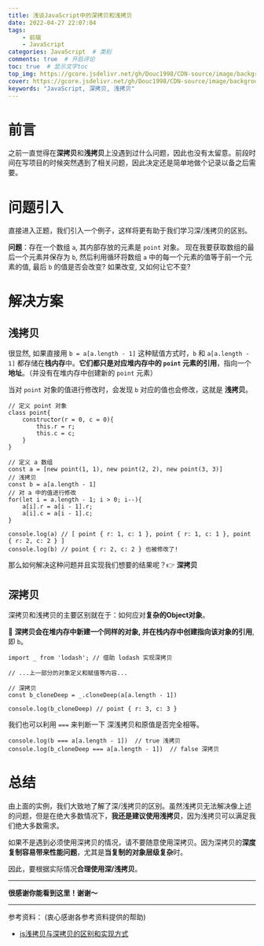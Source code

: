```yaml
---
title: 浅谈JavaScript中的深拷贝和浅拷贝
date: 2022-04-27 22:07:04
tags: 
    - 前端
    - JavaScript
categories: JavaScript  # 类别
comments: true  # 开启评论
toc: true  # 显示文字toc
top_img: https://gcore.jsdelivr.net/gh/Douc1998/CDN-source/image/background/scene13.jpeg  # 文章页头部图片
cover: https://gcore.jsdelivr.net/gh/Douc1998/CDN-source/image/background/scene13.jpeg  # 主页中显示的文章封面图片
keywords: "JavaScript, 深拷贝, 浅拷贝"
---
```

# 前言

之前一直觉得在**深拷贝**和**浅拷贝**上没遇到过什么问题，因此也没有太留意。前段时间在写项目的时候突然遇到了相关问题，因此决定还是简单地做个记录以备之后需要。

# 问题引入

直接进入正题，我们引入一个例子，这样将更有助于我们学习深/浅拷贝的区别。

**问题**：存在一个数组 `a`, 其内部存放的元素是 `point` 对象。 现在我要获取数组的最后一个元素并保存为 `b`, 然后利用循环将数组 `a` 中的每一个元素的值等于前一个元素的值, 最后 `b` 的值是否会改变? 如果改变, 又如何让它不变?

# 解决方案

## 浅拷贝

很显然, 如果直接用 `b = a[a.length - 1]` 这种赋值方式时，`b` 和 `a[a.length - 1]` 都存储在**栈内存**中。**它们都只是对应堆内存中的 `point` 元素的引用**，指向一个**地址**。（并没有在堆内存中创建新的 `point` 元素）

当对 `point` 对象的值进行修改时，会发现 `b` 对应的值也会修改，这就是 **浅拷贝**。

```JS
// 定义 point 对象
class point{
    constructor(r = 0, c = 0){
        this.r = r;
        this.c = c;
    }
}

// 定义 a 数组
const a = [new point(1, 1), new point(2, 2), new point(3, 3)]
// 浅拷贝
const b = a[a.length - 1]
// 对 a 中的值进行修改
for(let i = a.length - 1; i > 0; i--){
    a[i].r = a[i - 1].r;
    a[i].c = a[i - 1].c;
}

console.log(a) // [ point { r: 1, c: 1 }, point { r: 1, c: 1 }, point { r: 2, c: 2 } ]
console.log(b) // point { r: 2, c: 2 } 也被修改了!
```

那么如何解决这种问题并且实现我们想要的结果呢？👉 **深拷贝**

## 深拷贝

深拷贝和浅拷贝的主要区别就在于：如何应对**复杂的Object对象**。

🌟 **深拷贝会在堆内存中新建一个同样的对象, 并在栈内存中创建指向该对象的引用**, 即 `b`。

```JS
import _ from 'lodash'; // 借助 lodash 实现深拷贝

// ...上一部分的对象定义和赋值等内容...

// 深拷贝
const b_cloneDeep = _.cloneDeep(a[a.length - 1])

console.log(b_cloneDeep) // point { r: 3, c: 3 }
```

我们也可以利用 `===` 来判断一下 深浅拷贝和原值是否完全相等。
```JS
console.log(b === a[a.length - 1])  // true 浅拷贝
console.log(b_cloneDeep === a[a.length - 1])  // false 深拷贝
```

# 总结
由上面的实例，我们大致地了解了深/浅拷贝的区别。虽然浅拷贝无法解决像上述的问题，但是在绝大多数情况下，**我还是建议使用浅拷贝**，因为浅拷贝可以满足我们绝大多数需求。

如果不是遇到必须使用深拷贝的情况，请不要随意使用深拷贝。因为深拷贝的**深度复制容易带来性能问题**，尤其是**当复制的对象层级复杂**时。

因此，要根据实际情况**合理使用深/浅拷贝**。

---
**很感谢你能看到这里！谢谢～**

---
参考资料： (衷心感谢各参考资料提供的帮助)
+  [js浅拷贝与深拷贝的区别和实现方式](https://www。jianshu。com/p/1c142ec2ca45)


